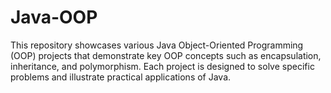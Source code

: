 # Java-OOP
This repository showcases various Java Object-Oriented Programming (OOP) projects that demonstrate key OOP concepts such as encapsulation, inheritance, and polymorphism. Each project is designed to solve specific problems and illustrate practical applications of Java.
